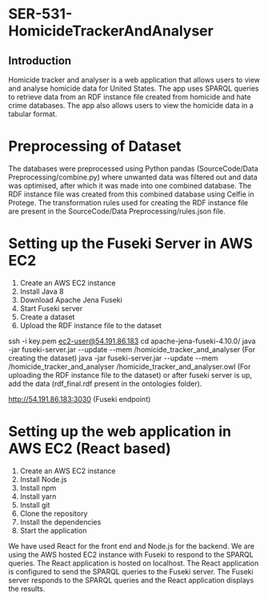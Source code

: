 SER-531-HomicideTrackerAndAnalyser
=======================
## Introduction
Homicide tracker and analyser is a web application that allows users to view and analyse homicide data for United States. The app uses SPARQL queries to retrieve data from an RDF instance file created from homicide and hate crime databases. The app also allows users to view the homicide data in a tabular format.

# Preprocessing of Dataset
The databases were preprocessed using Python pandas (SourceCode/Data Preprocessing/combine.py) where unwanted data was filtered out and data was optimised, after which it was made into one combined database. The RDF instance file was created from this combined database using Celfie in Protege. The transformation rules used for creating the RDF instance file are present in the SourceCode/Data Preprocessing/rules.json file.

# Setting up the Fuseki Server in AWS EC2
1. Create an AWS EC2 instance
2. Install Java 8
3. Download Apache Jena Fuseki
4. Start Fuseki server
5. Create a dataset
6. Upload the RDF instance file to the dataset


ssh -i key.pem ec2-user@54.191.86.183
cd apache-jena-fuseki-4.10.0/
java -jar fuseki-server.jar --update --mem /homicide_tracker_and_analyser (For creating the dataset)
java -jar fuseki-server.jar --update --mem /homicide_tracker_and_analyser /homicide_tracker_and_analyser.owl (For uploading the RDF instance file to the dataset) or after fuseki server is up, add the data (rdf_final.rdf present in the ontologies folder).

http://54.191.86.183:3030 (Fuseki endpoint)

# Setting up the web application in AWS EC2 (React based)
1. Create an AWS EC2 instance
2. Install Node.js
3. Install npm
4. Install yarn
5. Install git
6. Clone the repository
7. Install the dependencies
8. Start the application


We have used React for the front end and Node.js for the backend. We are using the AWS hosted EC2 instance with Fuseki to respond to the SPARQL queries. The React application is hosted on localhost. The React application is configured to send the SPARQL queries to the Fuseki server. The Fuseki server responds to the SPARQL queries and the React application displays the results.